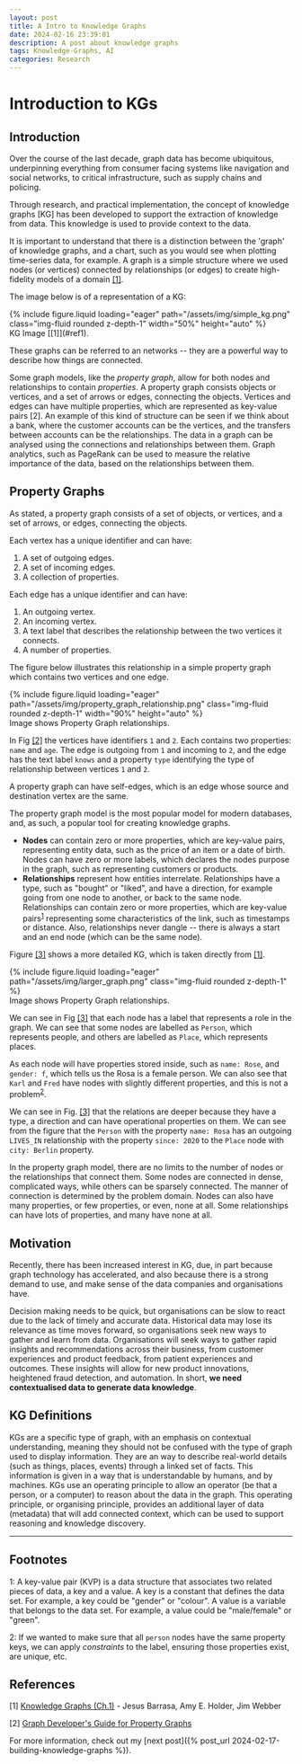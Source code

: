 ```yaml
---
layout: post
title: A Intro to Knowledge Graphs
date: 2024-02-16 23:39:01
description: A post about knowledge graphs
tags: Knowledge-Graphs, AI
categories: Research
---
```


# Introduction to KGs

## Introduction

Over the course of the last decade, graph data has become ubiquitous, underpinning everything from consumer facing systems like navigation and social networks, to critical infrastructure, such as supply chains and policing.

Through research, and practical implementation, the concept of knowledge graphs [KG] has been developed to support the extraction of knowledge from data. This knowledge is used to provide context to the data.

It is important to understand that there is a distinction between the 'graph' of knowledge graphs, and a chart, such as you would see when plotting time-series data, for example. A graph is a simple structure where we used nodes (or vertices) connected by relationships (or edges) to create high-fidelity models of a domain [[1]](#ref1).

The image below is of a representation of a KG:

<div class="row mt-3">
    <div class="col-sm mt-3 mt-md-0 text-center">
        {% include figure.liquid loading="eager" path="/assets/img/simple_kg.png" class="img-fluid rounded z-depth-1" width="50%" height="auto" %}
    </div>
</div>
<div class="caption">
    KG Image [[1]](#ref1).
</div>

<!-- <figure>
  <p align="center">
    <img src="/assets/img/simple_kg.png" alt="Fig 1: KG Image">
  </p>
  <p align="center"><a name="fig1">Fig 1:</a> KG Image [[1]](#ref1).</p>
</figure> -->

These graphs can be referred to an networks -- they are a powerful way to describe how things are connected.

Some graph models, like the _property graph_, allow for both nodes and relationships to contain _properties_. A property graph consists objects or vertices, and a set of arrows or edges, connecting the objects. Vertices and edges can have multiple properties, which are represented as key-value pairs <a name="ref2">[2]</a>. An example of this kind of structure can be seen if we think about a bank, where the customer accounts can be the vertices, and the transfers between accounts can be the relationships. The data in a graph can be analysed using the connections and relationships between them. Graph analytics, such as PageRank can be used to measure the relative importance of the data, based on the relationships between them.

## Property Graphs

As stated, a property graph consists of a set of objects, or vertices, and a set of arrows, or edges, connecting the objects.

Each vertex has a unique identifier and can have:

1. A set of outgoing edges.
2. A set of incoming edges.
3. A collection of properties.

Each edge has a unique identifier and can have:

1. An outgoing vertex.
2. An incoming vertex.
3. A text label that describes the relationship between the two vertices it connects.
4. A number of properties.

The figure below illustrates this relationship in a simple property graph which contains two vertices and one edge.

<div class="row mt-3 justify-content-center">
    <div class="col-sm-8 mt-3 mt-md-0 text-center">
        {% include figure.liquid loading="eager" path="/assets/img/property_graph_relationship.png" class="img-fluid rounded z-depth-1" width="90%" height="auto" %}
    </div>
</div>
<div class="caption text-center">
    Image shows Property Graph relationships.
</div>

<!-- <figure>
    <p align="center">
        <img src="/assets/img/property_graph_relationship.png" alt="Fig 2" width="500" height="200">
    </p>
    <p align="center"><a name="fig2">Fig 2:</a> Image shows Property Graph relationships</p>
</figure> -->

In Fig [[2]](#fig2) the vertices have identifiers `1` and `2`. Each contains two properties: `name` and `age`. The edge is outgoing from `1` and incoming to `2`, and the edge has the text label `knows` and a property `type` identifying the type of relationship between vertices `1` and `2`.

A property graph can have self-edges, which is an edge whose source and destination vertex are the same.

The property graph model is the most popular model for modern databases, and, as such, a popular tool for creating knowledge graphs.

- **Nodes** can contain zero or more properties, which are key-value pairs, representing entity data, such as the price of an item or a date of birth. Nodes can have zero or more labels, which declares the nodes purpose in the graph, such as representing customers or products.
- **Relationships** represent how entities interrelate. Relationships have a type, such as "bought" or "liked", and have a direction, for example going from one node to another, or back to the same node. Relationships can contain zero or more properties, which are key-value pairs<sup>[1](#myfootnote1)</sup> representing some characteristics of the link, such as timestamps or distance. Also, relationships never dangle -- there is always a start and an end node (which can be the same node).

Figure [[3]](#fig3) shows a more detailed KG, which is taken directly from [[1]](#ref1).

<div class="row mt-3">
    <div class="col-sm mt-3 mt-md-0">
        {% include figure.liquid loading="eager" path="/assets/img/larger_graph.png" class="img-fluid rounded z-depth-1" %}
    </div>
</div>
<div class="caption">
    Image shows Property Graph relationships.
</div>

<!-- <figure>
    <p align="center">
        <img src="/assets/img/larger_graph.png" alt="Fig 3: A Graph Representing People, their Friendships, and their Locations">
    </p>
    <p align="center"><a name="fig3">Fig 3:</a> A Graph Representing People, their Friendships, and their Locations</p>
</figure> -->

We can see in Fig [[3]](#fig3) that each node has a label that represents a role in the graph. We can see that some nodes are labelled as `Person`, which represents people,  and others are labelled as `Place`, which represents places.

As each node will have properties stored inside, such as `name: Rose`, and `gender: f`, which tells us the Rosa is a female person. We can also see that `Karl` and `Fred` have nodes with slightly different properties, and this is not a problem<sup>[2](#myfootnote2)</sup>.

We can see in Fig. [[3]](#fig3) that the relations are deeper because they have a type, a direction and can have operational properties on them. We can see from the figure that the `Person` with the property `name: Rosa` has an outgoing `LIVES_IN` relationship with the property `since: 2020` to the `Place` node with `city: Berlin` property.

In the property graph model, there are no limits to the number of nodes or the relationships that connect them. Some nodes are connected in dense, complicated ways, while others can be sparsely connected. The manner of connection is determined by the problem domain. Nodes can also have many properties, or few properties, or even, none at all. Some relationships can have lots of properties, and many have none at all.

## Motivation

Recently, there has been increased interest in KG, due, in part because graph technology has accelerated, and also because there is a strong demand to use, and make sense of the data companies and organisations have.

Decision making needs to be quick, but organisations can be slow to react due to the lack of timely and accurate data. Historical data may lose its relevance as time moves forward, so organisations seek new ways to gather and learn from data. Organisations will seek ways to gather rapid insights and recommendations across their business, from customer experiences and product feedback, from patient experiences and outcomes. These insights will allow for new product innovations, heightened fraud detection, and automation. In short, **we need contextualised data to generate data knowledge**.

## KG Definitions

KGs are a specific type of graph, with an emphasis on contextual understanding, meaning they should not be confused with the type of graph used to display information. They are an way to describe real-world details (such as things, places, events) through a linked set of facts. This information is given in a way that is understandable by humans, and by machines. KGs use an operating principle to allow an operator (be that a person, or a computer) to reason about the data in the graph. This operating principle, or organising principle, provides an additional layer of data (metadata) that will add connected context, which can be used to support reasoning and knowledge discovery.


--------------------------
## Footnotes

<a name="myfootnote1">1</a>: A key-value pair (KVP) is a data structure that associates two related pieces of data, a key and a value. A key is a constant that defines the data set. For example, a key could be "gender" or "colour". A value is a variable that belongs to the data set. For example, a value could be "male/female" or "green".

<a name="myfootnote2">2</a>: If we wanted to make sure that all `person` nodes have the same property keys, we can apply _constraints_ to the label, ensuring those properties exist, are unique, etc.

## References

<a name ="ref1">[1]</a> [Knowledge Graphs (Ch.1)](https://learning.oreilly.com/library/view/knowledge-graphs/9781098104863/ch01.html) - Jesus Barrasa, Amy E. Holder, Jim Webber

<a name="ref2">[2]</a> [Graph Developer's Guide for Property Graphs](https://docs.oracle.com/en/database/oracle/property-graph/24.4/spgdg/introduction-property-graphs.html)

For more information, check out my [next post]({% post_url 2024-02-17-building-knowledge-graphs %}).